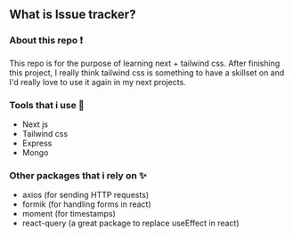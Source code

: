 ## What is Issue tracker?

### About this repo ❗️

This repo is for the purpose of learning next + tailwind css. After finishing this project, I really think tailwind css is something to have a skillset on and I'd really love to use it again in my next projects.

### Tools that i use 🚀

- Next js
- Tailwind css
- Express
- Mongo

### Other packages that i rely on ✨

- axios (for sending HTTP requests)
- formik (for handling forms in react)
- moment (for timestamps)
- react-query (a great package to replace useEffect in react)
